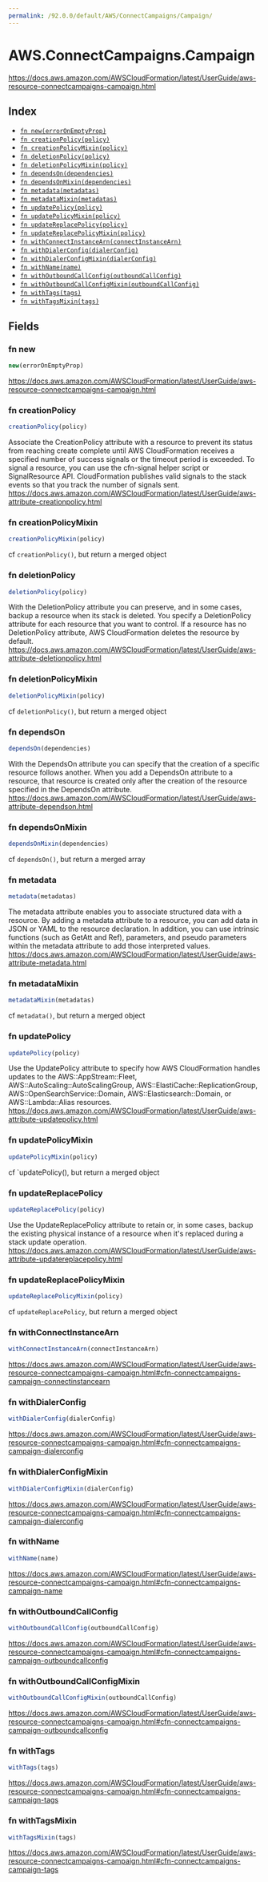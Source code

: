 ```yaml
---
permalink: /92.0.0/default/AWS/ConnectCampaigns/Campaign/
---
```


# AWS.ConnectCampaigns.Campaign

https://docs.aws.amazon.com/AWSCloudFormation/latest/UserGuide/aws-resource-connectcampaigns-campaign.html

## Index

* [`fn new(errorOnEmptyProp)`](#fn-new)
* [`fn creationPolicy(policy)`](#fn-creationpolicy)
* [`fn creationPolicyMixin(policy)`](#fn-creationpolicymixin)
* [`fn deletionPolicy(policy)`](#fn-deletionpolicy)
* [`fn deletionPolicyMixin(policy)`](#fn-deletionpolicymixin)
* [`fn dependsOn(dependencies)`](#fn-dependson)
* [`fn dependsOnMixin(dependencies)`](#fn-dependsonmixin)
* [`fn metadata(metadatas)`](#fn-metadata)
* [`fn metadataMixin(metadatas)`](#fn-metadatamixin)
* [`fn updatePolicy(policy)`](#fn-updatepolicy)
* [`fn updatePolicyMixin(policy)`](#fn-updatepolicymixin)
* [`fn updateReplacePolicy(policy)`](#fn-updatereplacepolicy)
* [`fn updateReplacePolicyMixin(policy)`](#fn-updatereplacepolicymixin)
* [`fn withConnectInstanceArn(connectInstanceArn)`](#fn-withconnectinstancearn)
* [`fn withDialerConfig(dialerConfig)`](#fn-withdialerconfig)
* [`fn withDialerConfigMixin(dialerConfig)`](#fn-withdialerconfigmixin)
* [`fn withName(name)`](#fn-withname)
* [`fn withOutboundCallConfig(outboundCallConfig)`](#fn-withoutboundcallconfig)
* [`fn withOutboundCallConfigMixin(outboundCallConfig)`](#fn-withoutboundcallconfigmixin)
* [`fn withTags(tags)`](#fn-withtags)
* [`fn withTagsMixin(tags)`](#fn-withtagsmixin)

## Fields

### fn new

```ts
new(errorOnEmptyProp)
```

https://docs.aws.amazon.com/AWSCloudFormation/latest/UserGuide/aws-resource-connectcampaigns-campaign.html

### fn creationPolicy

```ts
creationPolicy(policy)
```

Associate the CreationPolicy attribute with a resource to prevent its status from reaching create complete until AWS CloudFormation receives a specified number of success signals or the timeout period is exceeded. To signal a resource, you can use the cfn-signal helper script or SignalResource API. CloudFormation publishes valid signals to the stack events so that you track the number of signals sent. 
https://docs.aws.amazon.com/AWSCloudFormation/latest/UserGuide/aws-attribute-creationpolicy.html

### fn creationPolicyMixin

```ts
creationPolicyMixin(policy)
```

cf `creationPolicy()`, but return a merged object

### fn deletionPolicy

```ts
deletionPolicy(policy)
```

With the DeletionPolicy attribute you can preserve, and in some cases, backup a resource when its stack is deleted. You specify a DeletionPolicy attribute for each resource that you want to control. If a resource has no DeletionPolicy attribute, AWS CloudFormation deletes the resource by default. 
https://docs.aws.amazon.com/AWSCloudFormation/latest/UserGuide/aws-attribute-deletionpolicy.html

### fn deletionPolicyMixin

```ts
deletionPolicyMixin(policy)
```

cf `deletionPolicy()`, but return a merged object

### fn dependsOn

```ts
dependsOn(dependencies)
```

With the DependsOn attribute you can specify that the creation of a specific resource follows another. When you add a DependsOn attribute to a resource, that resource is created only after the creation of the resource specified in the DependsOn attribute. 
https://docs.aws.amazon.com/AWSCloudFormation/latest/UserGuide/aws-attribute-dependson.html

### fn dependsOnMixin

```ts
dependsOnMixin(dependencies)
```

cf `dependsOn()`, but return a merged array

### fn metadata

```ts
metadata(metadatas)
```

The metadata attribute enables you to associate structured data with a resource. By adding a metadata attribute to a resource, you can add data in JSON or YAML to the resource declaration. In addition, you can use intrinsic functions (such as GetAtt and Ref), parameters, and pseudo parameters within the metadata attribute to add those interpreted values. 
https://docs.aws.amazon.com/AWSCloudFormation/latest/UserGuide/aws-attribute-metadata.html

### fn metadataMixin

```ts
metadataMixin(metadatas)
```

cf `metadata()`, but return a merged object

### fn updatePolicy

```ts
updatePolicy(policy)
```

Use the UpdatePolicy attribute to specify how AWS CloudFormation handles updates to the AWS::AppStream::Fleet, AWS::AutoScaling::AutoScalingGroup, AWS::ElastiCache::ReplicationGroup, AWS::OpenSearchService::Domain, AWS::Elasticsearch::Domain, or AWS::Lambda::Alias resources. 
https://docs.aws.amazon.com/AWSCloudFormation/latest/UserGuide/aws-attribute-updatepolicy.html

### fn updatePolicyMixin

```ts
updatePolicyMixin(policy)
```

cf `updatePolicy(), but return a merged object

### fn updateReplacePolicy

```ts
updateReplacePolicy(policy)
```

Use the UpdateReplacePolicy attribute to retain or, in some cases, backup the existing physical instance of a resource when it's replaced during a stack update operation. 
https://docs.aws.amazon.com/AWSCloudFormation/latest/UserGuide/aws-attribute-updatereplacepolicy.html

### fn updateReplacePolicyMixin

```ts
updateReplacePolicyMixin(policy)
```

cf `updateReplacePolicy`, but return a merged object

### fn withConnectInstanceArn

```ts
withConnectInstanceArn(connectInstanceArn)
```

https://docs.aws.amazon.com/AWSCloudFormation/latest/UserGuide/aws-resource-connectcampaigns-campaign.html#cfn-connectcampaigns-campaign-connectinstancearn

### fn withDialerConfig

```ts
withDialerConfig(dialerConfig)
```

https://docs.aws.amazon.com/AWSCloudFormation/latest/UserGuide/aws-resource-connectcampaigns-campaign.html#cfn-connectcampaigns-campaign-dialerconfig

### fn withDialerConfigMixin

```ts
withDialerConfigMixin(dialerConfig)
```

https://docs.aws.amazon.com/AWSCloudFormation/latest/UserGuide/aws-resource-connectcampaigns-campaign.html#cfn-connectcampaigns-campaign-dialerconfig

### fn withName

```ts
withName(name)
```

https://docs.aws.amazon.com/AWSCloudFormation/latest/UserGuide/aws-resource-connectcampaigns-campaign.html#cfn-connectcampaigns-campaign-name

### fn withOutboundCallConfig

```ts
withOutboundCallConfig(outboundCallConfig)
```

https://docs.aws.amazon.com/AWSCloudFormation/latest/UserGuide/aws-resource-connectcampaigns-campaign.html#cfn-connectcampaigns-campaign-outboundcallconfig

### fn withOutboundCallConfigMixin

```ts
withOutboundCallConfigMixin(outboundCallConfig)
```

https://docs.aws.amazon.com/AWSCloudFormation/latest/UserGuide/aws-resource-connectcampaigns-campaign.html#cfn-connectcampaigns-campaign-outboundcallconfig

### fn withTags

```ts
withTags(tags)
```

https://docs.aws.amazon.com/AWSCloudFormation/latest/UserGuide/aws-resource-connectcampaigns-campaign.html#cfn-connectcampaigns-campaign-tags

### fn withTagsMixin

```ts
withTagsMixin(tags)
```

https://docs.aws.amazon.com/AWSCloudFormation/latest/UserGuide/aws-resource-connectcampaigns-campaign.html#cfn-connectcampaigns-campaign-tags